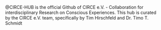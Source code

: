 @CIRCE-HUB is the official Github of CIRCE e.V. - Collaboration for interdisciplinary Research on Conscious Experiences.
This hub is curated by the CIRCE e.V. team, specifically by Tim Hirschfeld and Dr. Timo T. Schmidt
